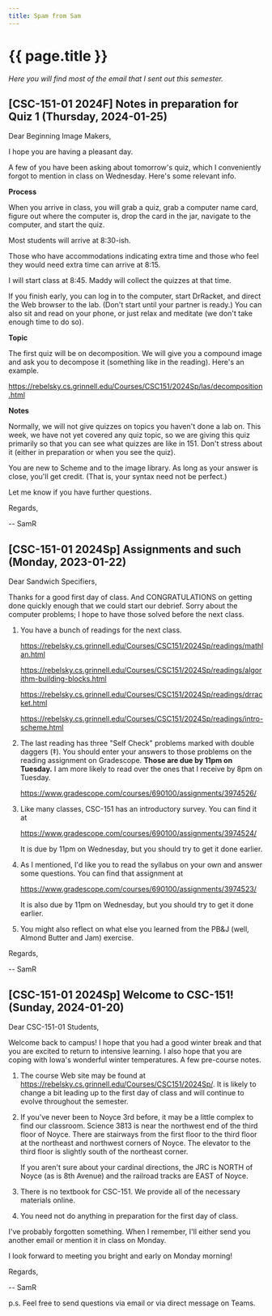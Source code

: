 ```yaml
---
title: Spam from Sam
---
```

# {{ page.title }}

_Here you will find most of the email that I sent out this semester._

## [CSC-151-01 2024F] Notes in preparation for Quiz 1 (Thursday, 2024-01-25)

Dear Beginning Image Makers,

I hope you are having a pleasant day.

A few of you have been asking about tomorrow's quiz, which I conveniently forgot to mention in class on Wednesday.  Here's some relevant info.

**Process**

When you arrive in class, you will grab a quiz, grab a computer name card, figure out where the computer is, drop the card in the jar, navigate to the computer, and start the quiz.

Most students will arrive at 8:30-ish.

Those who have accommodations indicating extra time and those who feel they would need extra time can arrive at 8:15.

I will start class at 8:45. Maddy will collect the quizzes at that time.

If you finish early, you can log in to the computer, start DrRacket, and direct the Web browser to the lab. (Don't start until your partner is ready.) You can also sit and read on your phone, or just relax and meditate (we don't take enough time to do so).

**Topic**

The first quiz will be on decomposition. We will give you a compound image and ask you to decompose it (something like in the reading). Here's an example.

https://rebelsky.cs.grinnell.edu/Courses/CSC151/2024Sp/las/decomposition.html

**Notes**

Normally, we will not give quizzes on topics you haven't done a lab on. This week, we have not yet covered any quiz topic, so we are giving this quiz primarily so that you can see what quizzes are like in 151. Don't stress about it (either in preparation or when you see the quiz).

You are new to Scheme and to the image library. As long as your answer is close, you'll get credit. (That is, your syntax need not be perfect.)

Let me know if you have further questions.

Regards,

-- SamR

## [CSC-151-01 2024Sp] Assignments and such (Monday, 2023-01-22)

Dear Sandwich Specifiers,

Thanks for a good first day of class. And CONGRATULATIONS on getting done quickly enough that we could start our debrief. Sorry about the computer problems; I hope to have those solved before the next class.

1. You have a bunch of readings for the next class.

    <https://rebelsky.cs.grinnell.edu/Courses/CSC151/2024Sp/readings/mathlan.html>

    <https://rebelsky.cs.grinnell.edu/Courses/CSC151/2024Sp/readings/algorithm-building-blocks.html>

    <https://rebelsky.cs.grinnell.edu/Courses/CSC151/2024Sp/readings/drracket.html>

    <https://rebelsky.cs.grinnell.edu/Courses/CSC151/2024Sp/readings/intro-scheme.html>

2. The last reading has three "Self Check" problems marked with double daggers (‡). You should enter your answers to those problems on the reading assignment on Gradescope.  **Those are due by 11pm on Tuesday.** I am more likely to read over the ones that I receive by 8pm on Tuesday.

    <https://www.gradescope.com/courses/690100/assignments/3974526/>

3. Like many classes, CSC-151 has an introductory survey. You can find it at

    <https://www.gradescope.com/courses/690100/assignments/3974524/>

    It is due by 11pm on Wednesday, but you should try to get it done earlier.

4. As I mentioned, I'd like you to read the syllabus on your own and answer some questions. You can find that assignment at

    <https://www.gradescope.com/courses/690100/assignments/3974523/>
    
    It is also due by 11pm on Wednesday, but you should try to get it done earlier.

5. You might also reflect on what else you learned from the PB&J (well, Almond Butter and Jam) exercise.

Regards,

-- SamR

## [CSC-151-01 2024Sp] Welcome to CSC-151! (Sunday, 2024-01-20)

Dear CSC-151-01 Students,

Welcome back to campus! I hope that you had a good winter break and that you are excited to return to intensive learning. I also hope that you are coping with Iowa's wonderful winter temperatures. A few pre-course notes.

1. The course Web site may be found at <https://rebelsky.cs.grinnell.edu/Courses/CSC151/2024Sp/>.  It is likely to change a bit leading up to the first day of class and will continue to evolve throughout the semester.

2. If you've never been to Noyce 3rd before, it may be a little complex to find our classroom.  Science 3813 is near the northwest end of the third floor of Noyce. There are stairways from the first floor to the third floor at the northeast and northwest corners of Noyce. The elevator to the third floor is slightly south of the northeast corner.

    If you aren't sure about your cardinal directions, the JRC is NORTH of Noyce (as is 8th Avenue) and the railroad tracks are EAST of Noyce.

3. There is no textbook for CSC-151. We provide all of the necessary materials online.

4. You need not do anything in preparation for the first day of class.

I've probably forgotten something. When I remember, I'll either send you another email or mention it in class on Monday.

I look forward to meeting you bright and early on Monday morning!

Regards,

-- SamR

p.s. Feel free to send questions via email or via direct message on Teams.



